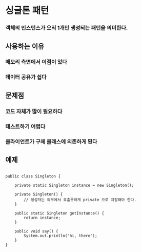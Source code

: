 # 싱글톤 패턴
### 객체의 인스턴스가 오직 1개만 생성되는 패턴을 의미한다.

## 사용하는 이유
### 메모리 측면에서 이점이 있다
### 데이터 공유가 쉽다

## 문제점
### 코드 자체가 많이 필요하다
### 테스트하기 어렵다
### 클라이언트가 구체 클래스에 의존하게 된다

## 예제
<pre>
<code>
public class Singleton {

    private static Singleton instance = new Singleton();
    
    private Singleton() {
        // 생성자는 외부에서 호출못하게 private 으로 지정해야 한다.
    }

    public static Singleton getInstance() {
        return instance;
    }

    public void say() {
        System.out.println("hi, there");
    }
}
</code>
</pre>
